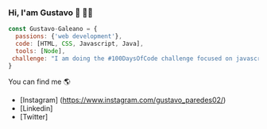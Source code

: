 ### Hi, I'am Gustavo  👋 🧑‍💻

```js
const Gustavo-Galeano = {
  passions: {'web development'},
  code: [HTML, CSS, Javascript, Java],
  tools: [Node],
 challenge: "I am doing the #100DaysOfCode challenge focused on javascrpt"
}
```
You can find me 🌎
- [Instagram] (https://www.instagram.com/gustavo_paredes02/)
- [Linkedin]
- [Twitter]
<!--
**Gustavo-Galeano/Gustavo-Galeano** is a ✨ _special_ ✨ repository because its `README.md` (this file) appears on your GitHub profile.


Here are some ideas to get you started:

- 🔭 I’m currently working on ...
- 🌱 I’m currently learning ...
- 👯 I’m looking to collaborate on ...
- 🤔 I’m looking for help with ...
- 💬 Ask me about ...
- 📫 How to reach me: ...
- 😄 Pronouns: ...
- ⚡ Fun fact: ...
-->
